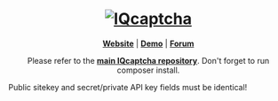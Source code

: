 <h1 align="center">
  <a href="http://iqcaptcha.us.to/">
    <img src="https://github.com/ballerburg9005/IQcaptcha/raw/main/demo/logo_489_text.png" alt="IQcaptcha">
  </a>
</h1>

<p align=center>
  <strong><a href="http://iqcaptcha.us.to/">Website</a></strong>
  | <strong><a href="http://iqcaptcha.us.to/repo/demo/demo.html">Demo</a></strong>
  | <strong><a href="http://iqcaptcha.us.to/forum">Forum</a></strong>
</p>

<p align="center">
Please refer to the <strong><a href="https://github.com/ballerburg9005/IQcaptcha">main IQcaptcha repository</a></strong>. Don't forget to run composer install.
</p>

Public sitekey and secret/private API key fields must be identical!
